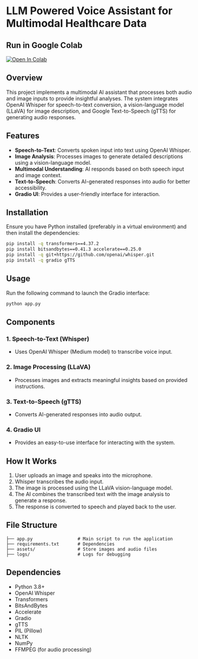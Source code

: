 # LLM Powered Voice Assistant for Multimodal Healthcare Data

## Run in Google Colab
[![Open In Colab](https://colab.research.google.com/assets/colab-badge.svg)](https://colab.research.google.com/drive/1tlFDV3LEUFrXvnFJ8rGAFnxdhdfJOoAm?usp=sharing)

## Overview
This project implements a multimodal AI assistant that processes both audio and image inputs to provide insightful analyses. The system integrates OpenAI Whisper for speech-to-text conversion, a vision-language model (LLaVA) for image description, and Google Text-to-Speech (gTTS) for generating audio responses.

## Features
- **Speech-to-Text**: Converts spoken input into text using OpenAI Whisper.
- **Image Analysis**: Processes images to generate detailed descriptions using a vision-language model.
- **Multimodal Understanding**: AI responds based on both speech input and image context.
- **Text-to-Speech**: Converts AI-generated responses into audio for better accessibility.
- **Gradio UI**: Provides a user-friendly interface for interaction.

## Installation
Ensure you have Python installed (preferably in a virtual environment) and then install the dependencies:

```bash
pip install -q transformers==4.37.2
pip install bitsandbytes==0.41.3 accelerate==0.25.0
pip install -q git+https://github.com/openai/whisper.git
pip install -q gradio gTTS
```

## Usage
Run the following command to launch the Gradio interface:

```bash
python app.py
```

## Components
### 1. **Speech-to-Text (Whisper)**
- Uses OpenAI Whisper (Medium model) to transcribe voice input.

### 2. **Image Processing (LLaVA)**
- Processes images and extracts meaningful insights based on provided instructions.

### 3. **Text-to-Speech (gTTS)**
- Converts AI-generated responses into audio output.

### 4. **Gradio UI**
- Provides an easy-to-use interface for interacting with the system.

## How It Works
1. User uploads an image and speaks into the microphone.
2. Whisper transcribes the audio input.
3. The image is processed using the LLaVA vision-language model.
4. The AI combines the transcribed text with the image analysis to generate a response.
5. The response is converted to speech and played back to the user.

## File Structure
```
├── app.py                 # Main script to run the application
├── requirements.txt       # Dependencies
├── assets/                # Store images and audio files
├── logs/                  # Logs for debugging
```

## Dependencies
- Python 3.8+
- OpenAI Whisper
- Transformers
- BitsAndBytes
- Accelerate
- Gradio
- gTTS
- PIL (Pillow)
- NLTK
- NumPy
- FFMPEG (for audio processing)



